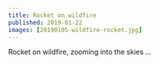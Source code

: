 ```yaml
---
title: Rocket on wildfire
published: 2019-01-22
images: [20190105-wildfire-rocket.jpg]
---
```


Rocket on wildfire, zooming into the skies ...
